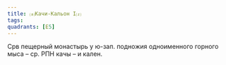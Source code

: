 ```yaml
---
title: ⒜Качи-Кальон I⒵
tags:
quadrants: [Е5]
---
```


Срв пещерный монастырь у ю-зап. подножия одноименного горного мыса – ср. РПН
качы – и кален.
